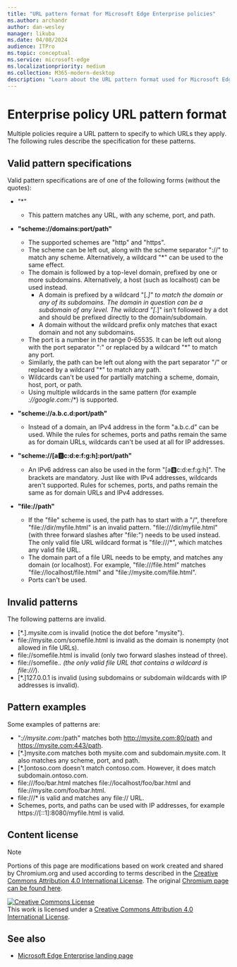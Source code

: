 ```yaml
---
title: "URL pattern format for Microsoft Edge Enterprise policies"
ms.author: archandr
author: dan-wesley
manager: likuba
ms.date: 04/08/2024
audience: ITPro
ms.topic: conceptual
ms.service: microsoft-edge
ms.localizationpriority: medium
ms.collection: M365-modern-desktop
description: "Learn about the URL pattern format used for Microsoft Edge Enterprise policies."
---
```


# Enterprise policy URL pattern format

Multiple policies require a URL pattern to specify to which URLs they apply. The following rules describe the specification for these patterns.

## Valid pattern specifications

Valid pattern specifications are of one of the following forms (without the quotes):

- "*"
  - This pattern matches any URL, with any scheme, port, and path.

- **"scheme://domains:port/path"**
  - The supported schemes are "http" and "https".
  - The scheme can be left out, along with the scheme separator "://" to match any scheme. Alternatively, a wildcard "*" can be used to the same effect.
  - The domain is followed by a top-level domain, prefixed by one or more subdomains. Alternatively, a host (such as localhost) can be used instead.
    - A domain is prefixed by a wildcard "[*.]" to match the domain or any of its subdomains. The domain in question can be a subdomain of any level. The wildcard "[*.]" isn't followed by a dot and should be prefixed directly to the domain/subdomain.
    - A domain without the wildcard prefix only matches that exact domain and not any subdomains.
  - The port is a number in the range 0-65535. It can be left out along with the port separator ":" or replaced by a wildcard "*" to match any port.
  - Similarly, the path can be left out along with the part separator "/" or replaced by a wildcard "*" to match any path.
  - Wildcards can't be used for partially matching a scheme, domain, host, port, or path.
  - Using multiple wildcards in the same pattern (for example *://google.com:*/*) is supported.

- **"scheme://a.b.c.d:port/path"**
  - Instead of a domain, an IPv4 address in the form "a.b.c.d" can be used. While the rules for schemes, ports and paths remain the same as for domain URLs, wildcards can't be used at all for IP addresses.

- **"scheme://[a:b:c:d:e:f:g:h]:port/path"**
  - An IPv6 address can also be used in the form "[a:b:c:d:e:f:g:h]". The brackets are mandatory. Just like with IPv4 addresses, wildcards aren't supported. Rules for schemes, ports, and paths remain the same as for domain URLs and IPv4 addresses.

- **"file://path"**
  - If the "file" scheme is used, the path has to start with a "/", therefore "file://dir/myfile.html" is an invalid pattern. "file:///dir/myfile.html" (with three forward slashes after "file:") needs to be used instead. The only valid file URL wildcard format is "file:///*", which matches any valid file URL.
  - The domain part of a file URL needs to be empty, and matches any domain (or localhost). For example, "file:///file.html" matches "file://localhost/file.html" and "file://mysite.com/file.html".
  - Ports can't be used.

## Invalid patterns

The following patterns are invalid.

- [*.].mysite.com is invalid (notice the dot before "mysite").
- file://mysite.com/somefile.html is invalid as the domain is nonempty (not allowed in file URLs).
- file://somefile.html is invalid (only two forward slashes instead of three).
- file://somefile.*. (the only valid file URL that contains a wildcard is file:///*).
- [*.]127.0.0.1 is invalid (using subdomains or subdomain wildcards with IP addresses is invalid).

## Pattern examples

Some examples of patterns are:

- "*://mysite.com:*/path" matches both http://mysite.com:80/path and https://mysite.com:443/path.
- [*.]mysite.com matches both mysite.com and subdomain.mysite.com. It also matches any scheme, port, and path.
- [*.]ontoso.com doesn't match contoso.com. However, it does match subdomain.ontoso.com.
- file:///foo/bar.html matches file://localhost/foo/bar.html and file://mysite.com/foo/bar.html.
- file:///* is valid and matches any file:// URL.
- Schemes, ports, and paths can be used with IP addresses, for example https://[::1]:8080/myfile.html is valid.

## Content license

> [!NOTE]
> Portions of this page are modifications based on work created and shared by Chromium.org and used according to terms 
  described in the [Creative Commons Attribution 4.0 International License](http://creativecommons.org/licenses/by/4.0/). The original [Chromium page can be found here](https://www.chromium.org/administrators/url-blocklist-filter-format).
  
<a rel="license" href="http://creativecommons.org/licenses/by/4.0/"><img alt="Creative Commons License" src="https://i.creativecommons.org/l/by/4.0/88x31.png" /></a><br />This work is licensed under a <a rel="license" href="http://creativecommons.org/licenses/by/4.0/">Creative Commons Attribution 4.0 International License</a>.

## See also

- [Microsoft Edge Enterprise landing page](https://aka.ms/EdgeEnterprise)
